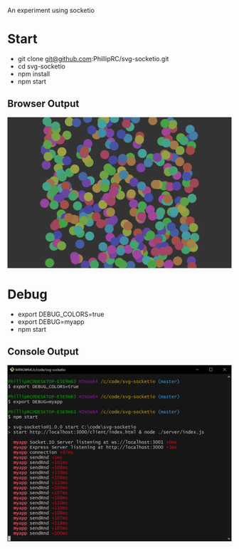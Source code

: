 An experiment using socketio

# Start
- git clone git@github.com:PhillipRC/svg-socketio.git
- cd svg-socketio
- npm install
- npm start

## Browser Output
![index screen capture](./client/index.png)

# Debug
- export DEBUG_COLORS=true
- export DEBUG=myapp
- npm start

## Console Output
![console screen capture](./server/index.png)
